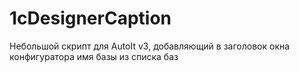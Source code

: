 # 1cDesignerCaption
Небольшой скрипт для AutoIt v3, добавляющий в заголовок окна конфигуратора имя базы из списка баз
